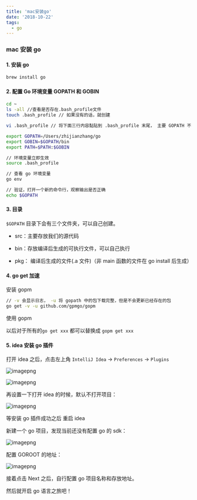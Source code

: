 ```yaml
---
title: 'mac安装go'
date: '2018-10-22'
tags:
  - go
---
```


### mac 安装 go

#### 1. 安装 go

```bash
brew install go
```

#### 2. 配置 Go 环境变量 GOPATH 和 GOBIN

```bash
cd ~
ls -all //查看是否存在.bash_profile文件
touch .bash_profile // 如果没有的话，就创建

vi .bash_profile // 将下面三行内容黏贴到 .bash_profile 末尾， 主要 GOPATH 不要直接复制，不要写我的名字

export GOPATH=/Users/zhijianzhang/go
export GOBIN=$GOPATH/bin
export PATH=$PATH:$GOBIN
```

```bash
// 环境变量立即生效
source .bash_profile

// 查看 go 环境变量
go env

// 验证，打开一个新的命令行，观察输出是否正确
echo $GOPATH
```

#### 3. 目录

`$GOPATH` 目录下会有三个文件夹，可以自己创建。

- src：主要存放我们的源代码

- bin：存放编译后生成的可执行文件，可以自己执行

- pkg： 编译后生成的文件(.a 文件)（非 main 函数的文件在 go install 后生成）

#### 4. go get 加速

安装 gopm

```bash
// -v 会显示日志， -u 将 gopath 中的包下载完整，但是不会更新已经存在的包
go get -v -u github.com/gpmgo/gopm
```

使用 gopm

以后对于所有的`go get xxx` 都可以替换成 `gopm get xxx`

#### 5. idea 安装 go 插件

打开 idea 之后，点击左上角 `IntelliJ Idea` -> `Preferences` -> `Plugins`

![imagepng](https://chatflow-files-cdn-1252847684.file.myqcloud.com/aHR0cDovL21lZGlhLnpoaWppYW56aGFuZy5jbi8vZmlsZS8yMDE4LzEwLzk1ZDYxNTEzZDQxMTQ3YjQ5OWZhYmU5MDllMzcyNTg5X2ltYWdlLnBuZw.png)

![imagepng](https://chatflow-files-cdn-1252847684.file.myqcloud.com/aHR0cDovL21lZGlhLnpoaWppYW56aGFuZy5jbi8vZmlsZS8yMDE4LzEwLzEyNGQ1OGE5MDNkODQ3MjE4MjQzMTNiNWE4MTRlMzk3X2ltYWdlLnBuZw.png)

再设置一下打开 idea 的时候，默认不打开项目：

![imagepng](https://chatflow-files-cdn-1252847684.file.myqcloud.com/aHR0cDovL21lZGlhLnpoaWppYW56aGFuZy5jbi8vZmlsZS8yMDE4LzEwL2YwODhjYWY3OTI3ODRiNjI4ZDFlMDQxYmFiYzg2MjljX2ltYWdlLnBuZw.png)

等安装 go 插件成功之后 重启 idea

新建一个 go 项目，发现当前还没有配置 go 的 sdk：

![imagepng](https://chatflow-files-cdn-1252847684.file.myqcloud.com/aHR0cDovL21lZGlhLnpoaWppYW56aGFuZy5jbi8vZmlsZS8yMDE4LzEwLzQ3MTE5OWU1NDQzNjQ2MTY4ZmNmNzk0ZmVkZDM1YWUzX2ltYWdlLnBuZw.png)

配置 GOROOT 的地址：

![imagepng](https://chatflow-files-cdn-1252847684.file.myqcloud.com/aHR0cDovL21lZGlhLnpoaWppYW56aGFuZy5jbi8vZmlsZS8yMDE4LzEwL2I1OGFmNTljZGJmNDQ3Mjk5YzM1ZGIwY2JhMmQ5NDI3X2ltYWdlLnBuZw.png)

接着点击 Next 之后，自行配置 go 项目名称和存放地址。

然后就开启 go 语言之旅吧！
